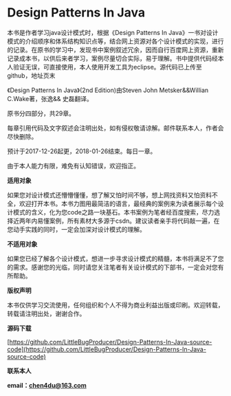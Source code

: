 # Design Patterns In Java

本书是作者学习java设计模式时，根据《Design Patterns In Java》一书对设计模式的介绍顺序和体系结构知识点等，结合网上资源对各个设计模式的实现，进行的记录。在原书的学习中，发现书中案例叙述冗余，因而自行百度网上资源，重新记录成本书，以供后来者学习，案例尽量切合实际，易于理解。书中提供代码经本人验证无误，可直接使用，本人使用开发工具为eclipse。源代码已上传至github，地址页末

《Design Patterns In Java》\(2nd Edition\)由Steven John Metsker&&Willian C.Wake著，张逸&& 史磊翻译。

原书分四部分，共29章。

每章引用代码及文字叙述会注明出处，如有侵权敬请谅解。邮件联系本人，作者会尽快删除。

预计于2017-12-26起更，2018-01-26结束。每日一章。

由于本人能力有限，难免有认知错误，欢迎指正。

**适用对象**

如果您对设计模式还懵懵懂懂，想了解又怕时间不够，想上网找资料又怕资料不全，欢迎打开本书。本书力图用最简洁的语言，最经典的案例来为读者展示每个设计模式的含义，化为您code之路一块基石。本书案例为笔者经百度搜索，尽力选择近两年内易懂案例，所有素材大多源于csdn。建议读者亲手将代码敲一遍，在您动手实践的同时，一定会加深对设计模式的理解。

**不适用对象**

如果您已经了解各个设计模式，想进一步寻求设计模式的精髓，本书将满足不了您的需求。感谢您的光临，同时请您关注笔者有关设计模式的下部书，一定会对您有所帮助。

**版权声明**

本书仅供学习交流使用，任何组织和个人不得为商业利益出版或印刷。欢迎转载，转载请注明出处，谢谢合作。

**源码下载**

[https://github.com/LittleBugProducer/Design-Patterns-In-Java-source-code](https://github.com/LittleBugProducer/Design-Patterns-In-Java-source-code)

**联系本人**

**email：chen4du@163.com**

